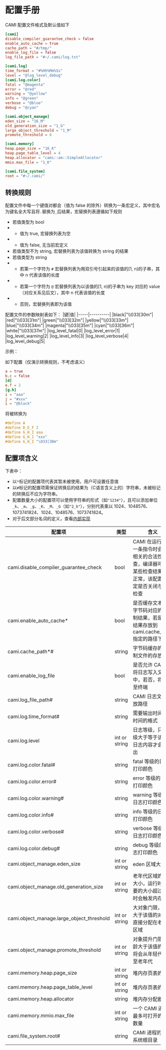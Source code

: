 # 配置手册
CAMI 配置文件格式及默认值如下
```toml
[cami]
disable_compiler_guarantee_check = false
enable_auto_cache = true
cache_path = "#/tmp/"
enable_log_file = false
log_file_path = "#~/.cami/log.txt"

[cami.log]
time_format = "#%Hh%Mm%Ss"
level = "@log_level_debug"
[cami.log.color]
fatal = "@magenta"
error = "@red"
warning = "@yellow"
info = "@green"
verbose = "@blue"
debug = "@cyan"

[cami.object_manage]
eden_size = "16_M"
old_generation_size = "1_G"
large_object_threshold = "1_M"
promote_threshold = 8

[cami.memory]
heap.page_size = "16_K"
heap.page_table_level = 4
heap.allocator = "cami::am::SimpleAllocator"
mmio.max_file = "1_K"

[cami.file_system]
root = "#~/.cami/"
```
## 转换规则
配置文件中每一个键值对都会（值为 false 的除外）转换为一条宏定义，其中宏名为键名全大写且将`.`替换为`_`后结果，宏替换列表遵循如下规则
+ 若值类型为 bool
+ + 值为 true, 宏替换列表为空
+ + 值为 false, 无当前宏定义
+ 若值类型不为 string, 宏替换列表为该值转换为 string 的结果
+ 若值类型为 string
+ + 若第一个字符为 `#` 宏替换列表为用双引号引起来的该值的[1, n)的子串，其中 n 代表该值的长度
+ + 若第一个字符为 `@` 宏替换列表为以该值的[1, n)的子串为 key 对应的 value（对应关系见后文），其中 n 代表该值的长度
+ + 否则，宏替换列表即为该值

配置文件的参数映射表如下：
|键|值|
|-----|----------|
|black|"\\\\033[30m"|
|red|"\\\\033[31m"|
|green|"\\\\033[32m"|
|yellow|"\\\\033[33m"|
|blue|"\\\\033[34m"|
|magenta|"\\\\033[35m"|
|cyan|"\\\\033[36m"|
|white|"\\\\033[37m"|
|log_level_fatal|0|
|log_level_error|1|
|log_level_warning|2|
|log_level_info|3|
|log_level_verbose|4|
|log_level_debug|5|

示例：

如下配置（仅演示转换规则，不考虑语义）
```toml
a = true
b.c = false
[d]
e.f = 2
[g.h]
i = "aaa"
j = "#xxx"
i = "@black"
```
将被转换为
``` c
#define A
#define D_E_F 2
#define G_H_I aaa
#define G_H_I "xxx"
#define G_H_I "\033[30m"
```

## 配置项含义
下表中：
+ 以`*`标记的配置项代表其暂未被使用，用户可设置任意值
+ 以`#`标记的配置项需保证转换后的结果为（C语言含义上的）字符串，未被标记的转换后不应为字符串。
+ 配置数量大小的配置项可以使用字符串的形式（如`"1234"`），且可以添加单位`_k`、`_m`、`_g`、`_K`、`_M`、`_G`（如`"2_k"`），分别代表乘以 1024、1048576、1073741824、1024、1048576、1073741824。
+ 对于后文部分名词的定义，查看[内部实现](./internals.md)

|配置项|类型|含义|
|-----|----|---|
|cami.disable_compiler_guarantee_check|bool|CAMI 在运行时每一条指令时会进行相关的合法性检查，编译器可保证某些检查结果永远正常，该配置项决定是否关闭与这些检查|
|cami.enable_auto_cache*|bool|是否缓存文本形式字节码对应的二进制结果，若是，将结果存放到cami.cache_path指定的路径下|
|cami.cache_path*#| string |字节码缓存的二进制文件的存放路径|
|cami.enable_log_file | bool |是否允许 CAMI 将日志写入文件中，若否，将打印至终端|
|cami.log_file_path#| string |CAMI 日志文件存放路径|
|cami.log.time_format#| string |需要输出时间时，时间的格式|
|cami.log.level | int or string|日志等级，只有等级大于等于该值的日志内容才会被输出|
|cami.log.color.fatal#| string |fatal 等级的日志打印颜色|
|cami.log.color.error#| string |error 等级的日志打印颜色|
|cami.log.color.warning#| string|warning 等级的日志打印颜色|
|cami.log.color.info#| string|info 等级的日志打印颜色|
|cami.log.color.verbose#| string|verbose 等级的日志打印颜色|
|cami.log.color.debug#| string|debug 等级的日志打印颜色|
|cami.object_manage.eden_size | int or string |eden 区域大小|
|cami.object_manage.old_generation_size | int or string |老年代区域的最大大小，运行时所需要的大小超过该值时会触发内存溢出|
|cami.object_manage.large_object_threshold | int or string|大对象门限，大小大于该值的对象将直接分配在老年代区域|
|cami.object_manage.promote_threshold | int or string|对象提升门限，年龄大于该值的对象将会从年轻代提升至老年代|
|cami.memory.heap.page_size | int or string|堆内存页表的大小|
|cami.memory.heap.page_table_level | int or string|堆内存页表的层级|
|cami.memory.heap.allocator | string |堆内存分配器|
|cami.memory.mmio.max_file | int or string|一个 CAMI 进程最多可打开的文件数量|
|cami.file_system.root#| string |CAMI 进程的文件系统根目录|
